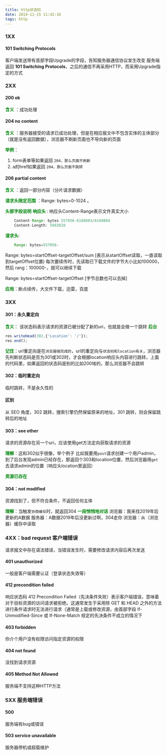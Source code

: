 ```yaml
---
title: http状态码
date: 2019-11-15 11:42:16
tags: http
---
```

### 1XX
#### 101 Switching Protocols
客户端发送带有首部字段Upgrade的字段，告知服务器通信协议发生改变
服务端返回 **101 Switching Protocols**，之后的通信不再采用HTTP，而采用Upgrade指定的方式
### 2XX

#### 200 ok
<span style='color:#00860b;font-weight: bold;'>含义</span> ：成功处理

#### 204 no content
 <span style='color:#00860b;font-weight: bold;'>含义</span> ：服务器接受的请求已成功处理，但是在相应报文中不包含实体的主体部分（就是没有返回数据），浏览器不刷新页面也不导向新的页面

<span style='color:#00860b;font-weight: bold;'>举例</span>：
1. form表单等如果返回 ` 204，那么页面不刷新   `
2. a的href如果返回 ` 204，那么页面不跳转 `

#### 206 partial content
<span style='color:#00860b;font-weight: bold;'>含义</span> ：返回一部分内容（分片请求数据）

<span style='color:#00860b;font-weight: bold;'>请求头限定范围</span> ：Range: bytes=0-1024 。

<span style='color:#00860b;font-weight: bold;'>头部字段说明</span>
<span style='color:#00860b;font-weight: bold;'>响应头 </span>:
响应头Content-Range表示文件真实大小
``` javascript
    Content-Range: bytes 557056-6160883/6160884
    Content-Length: 5603828
```
<span style='color:#00860b;font-weight: bold;'>请求头</span>:
``` javascript
    Range: bytes=557056-
```

Range: bytes=startOffset-targetOffset/sum  [表示从startOffset读取，一直读取到targetOffset位置)
每次要续传时，先读取已下载文件的字节大小比如100000，然后 rang：100000-，就可以继续下载

Range: bytes=startOffset-targetOffset  [字节总数也可以去掉]

<span style='color:#00860b;font-weight: bold;'>应用</span>：断点续传，大文件下载，迅雷，百度



### 3XX
#### 301：永久重定向
<span style='color:#00860b;font-weight: bold;'>含义</span>：
	该状态码表示请求的资源已被分配了新的uri，也就是会做一个跳转
<span style='color:#00860b;font-weight: bold;'>后台 </span>
``` javascript
res.writeHead(302,{'Location': '/'});
res.end();
```
<span style='color:#00860b;font-weight: bold;'>记住</span>：url重定向是在`浏览器端完成的`，url的重定向与`状态码和location有关`，浏览器先判断状态码是否为301或302时，才会根据location响应头内容进行跳转，上面的代码里，如果返回的状态码是别的比如200啥的，那么浏览器不会跳转

####  302：临时重定向
临时跳转，不是永久性的

#### 区别
从 SEO 角度，302 跳转，搜索引擎仍然保留原来的地址，301 跳转，则会保留跳转后的地址

#### 303：see other

请求的资源存在另一个uri，应该使用get方法定向获取请求的资源

<span style='color:#00860b;font-weight: bold;'>理解</span>：这和302似乎很像，举个例子
比如我要用`post`请求创建一个用户admin，到了后台发现admin已经存在，那返回个303和location位置，然后浏览器用`get`去请求admin的位置（响应头location里返回）

<span style='color:#00860b;font-weight: bold;'>资源已存在</span>


####  304：not modified
资源找到了，但不符合条件，不返回任何主体

<span style='color:#00860b;font-weight: bold;'>理解</span>：当触发`协商缓存`时，就返回304
<span style='color:#00860b;font-weight: bold;'>一段悄悄地对话</span>
浏览器：我来找2019年后更新的A数据
服务器：A数据2019年后没更新过啊，304走你
浏览器：从（浏览器）缓存中读取

### 4XX：bad request 客户端错误
请求报文中存在语法错误，当错误发生时，需要修改请求内容后再次发送

#### 401 unauthorized
一般是客户端需要认证（登录状态失效等）

#### 412 precondition failed
响应状态码 412 Precondition Failed（先决条件失败）表示客户端错误，意味着对于目标资源的访问请求被拒绝。这通常发生于采用除 GET 和 HEAD 之外的方法进行条件请求时无法进行请求（通常是上载或修改资源，由首部字段 If-Unmodified-Since 或 If-None-Match 规定的先决条件不成立的情况下

#### 403 forbidden
你介个用户没有权限访问指定资源的权限

#### 404 not found
没找到请求资源

#### 405 Method Not Allowed
服务端不支持这种HTTP方法

### 5XX 服务端错误

#### 500
服务端有bug或错误

#### 503 service unavailable
服务器停机或超载维护
